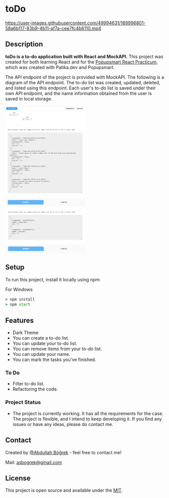 # toDo

https://user-images.githubusercontent.com/49994631/189996801-58a6b117-83b9-4b11-af7a-cee7fc4b6110.mp4

## Description 

**toDo is a to-do application built with React and MockAPI.** This project was created for both learning React and for the [Popupsmart React Practicum](https://www.patika.dev/bootcamp/popupsmart-react-practicum), which was created with Patika.dev and Popupsmart.

The API endpoint of the project is provided with MockAPI. The following is a diagram of the API endpoint. The to-do list was created, updated, deleted, and listed using this endpoint. Each user's to-do list is saved under their own API endpoint, and the name information obtained from the user is saved in local storage.

<img src="assets/toDo_schema.PNG" alt="API schema" width="50%"/>
<img src="assets/toDo_todo_json.PNG" alt="API todo schema" width="50%"/>
<img src="assets/toDo_user_json.PNG" alt="API user schema" width="50%"/>

## Setup

To run this project, install it locally using npm:

For Windows

``` cmd
> npm install
> npm start
```

## Features

- Dark Theme
- You can create a to-do list.
- You can update your to-do list.
- You can remove items from your to-do list.
- You can update your name.
- You can mark the tasks you've finished.

### To Do

- Filter to-do list.
- Refactoring the code.

### Project Status

- The project is currently working. It has all the requirements for the case. The project is flexible, and I intend to keep developing it. If you find any issues or have any ideas, please do contact me.

## Contact

Created by [@Abdullah Böğrek](https://tr.linkedin.com/in/abdullah-s-bogrek) - feel free to contact me!

Mail: asbogrek@gmail.com

## License

This project is open source and available under the [MIT](https://opensource.org/licenses/MIT).
